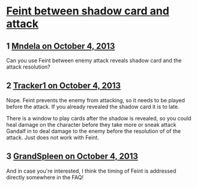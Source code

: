 # [Feint between shadow card and attack](https://community.fantasyflightgames.com/topic/91485-feint-between-shadow-card-and-attack/)

## 1 [Mndela on October 4, 2013](https://community.fantasyflightgames.com/topic/91485-feint-between-shadow-card-and-attack/?do=findComment&comment=880979)

Can you use Feint between enemy attack reveals shadow card and the attack resolution?

## 2 [Tracker1 on October 4, 2013](https://community.fantasyflightgames.com/topic/91485-feint-between-shadow-card-and-attack/?do=findComment&comment=881009)

Nope. Feint prevents the enemy from attacking, so it needs to be played before the attack. If you already revealed the shadow card it is to late.

There is a window to play cards after the shadow is revealed, so you could heal damage on the character before they take more or sneak attack Gandalf in to deal damage to the enemy before the resolution of of the attack. Just does not work with Feint.

## 3 [GrandSpleen on October 4, 2013](https://community.fantasyflightgames.com/topic/91485-feint-between-shadow-card-and-attack/?do=findComment&comment=881132)

And in case you're interested, I think the timing of Feint is addressed directly somewhere in the FAQ!


